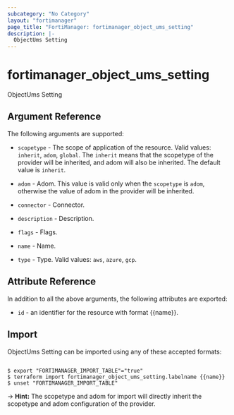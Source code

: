 ```yaml
---
subcategory: "No Category"
layout: "fortimanager"
page_title: "FortiManager: fortimanager_object_ums_setting"
description: |-
  ObjectUms Setting
---
```


# fortimanager_object_ums_setting
ObjectUms Setting

## Argument Reference


The following arguments are supported:

* `scopetype` - The scope of application of the resource. Valid values: `inherit`, `adom`, `global`. The `inherit` means that the scopetype of the provider will be inherited, and adom will also be inherited. The default value is `inherit`.
* `adom` - Adom. This value is valid only when the `scopetype` is `adom`, otherwise the value of adom in the provider will be inherited.

* `connector` - Connector.
* `description` - Description.
* `flags` - Flags.
* `name` - Name.
* `type` - Type. Valid values: `aws`, `azure`, `gcp`.



## Attribute Reference

In addition to all the above arguments, the following attributes are exported:
* `id` - an identifier for the resource with format {{name}}.

## Import

ObjectUms Setting can be imported using any of these accepted formats:
```

$ export "FORTIMANAGER_IMPORT_TABLE"="true"
$ terraform import fortimanager_object_ums_setting.labelname {{name}}
$ unset "FORTIMANAGER_IMPORT_TABLE"
```
-> **Hint:** The scopetype and adom for import will directly inherit the scopetype and adom configuration of the provider.
